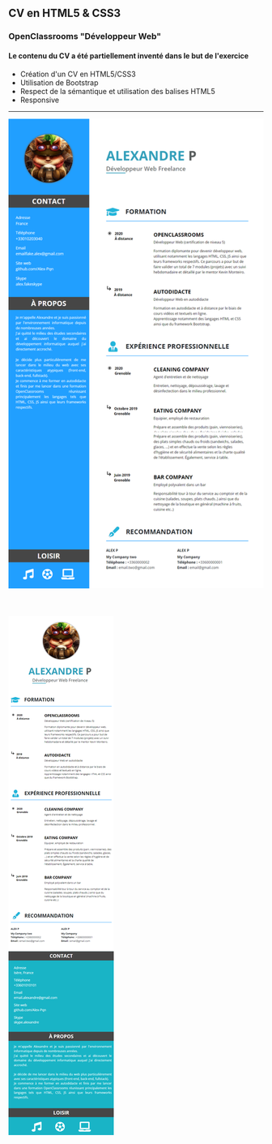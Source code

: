 ## CV en HTML5 & CSS3
### OpenClassrooms "Développeur Web"
#### Le contenu du CV a été partiellement inventé dans le but de l'exercice
- Création d'un CV en HTML5/CSS3
- Utilisation de Bootstrap
- Respect de la sémantique et utilisation des balises HTML5
- Responsive

---

![CV](/assets/CV.png)
<br/>
<br/>
<br/>
<br/>
![CV Responsive](/assets/CV%20Responsive.png)
